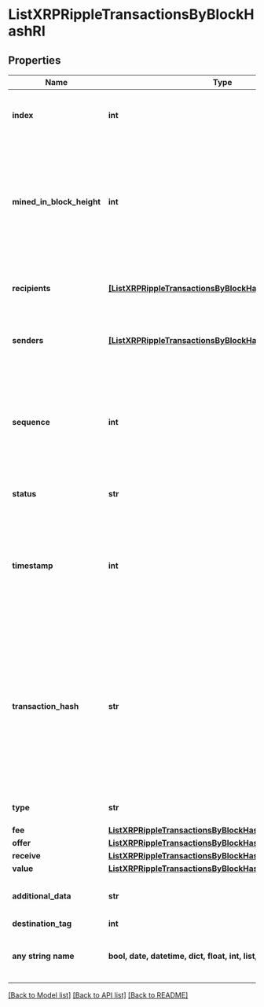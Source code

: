 # ListXRPRippleTransactionsByBlockHashRI


## Properties
Name | Type | Description | Notes
------------ | ------------- | ------------- | -------------
**index** | **int** | Represents the index position of the transaction in the specific block. | 
**mined_in_block_height** | **int** | Represents the hight of the block where this transaction was mined/confirmed for first time. The height is defined as the number of blocks in the blockchain preceding this specific block. | 
**recipients** | [**[ListXRPRippleTransactionsByBlockHashRIRecipientsInner]**](ListXRPRippleTransactionsByBlockHashRIRecipientsInner.md) | Represents an object of addresses that receive the transactions. | 
**senders** | [**[ListXRPRippleTransactionsByBlockHashRISendersInner]**](ListXRPRippleTransactionsByBlockHashRISendersInner.md) | Represents an object of addresses that provide the funds. | 
**sequence** | **int** | Defines the transaction input&#39;s sequence as an integer, which is is used when transactions are replaced with newer versions before LockTime. | 
**status** | **str** | Defines the status of the transaction. | 
**timestamp** | **int** | Defines the exact date/time in Unix Timestamp when this transaction was mined, confirmed or first seen in Mempool, if it is unconfirmed. | 
**transaction_hash** | **str** | Represents the same as &#x60;transactionId&#x60; for account-based protocols like Ethereum, while it could be different in UTXO-based protocols like Bitcoin. E.g., in UTXO-based protocols &#x60;hash&#x60; is different from &#x60;transactionId&#x60; for SegWit transactions. | 
**type** | **str** | Defines the type of the transaction. | 
**fee** | [**ListXRPRippleTransactionsByBlockHashRIFee**](ListXRPRippleTransactionsByBlockHashRIFee.md) |  | 
**offer** | [**ListXRPRippleTransactionsByBlockHashRIOffer**](ListXRPRippleTransactionsByBlockHashRIOffer.md) |  | 
**receive** | [**ListXRPRippleTransactionsByBlockHashRIReceive**](ListXRPRippleTransactionsByBlockHashRIReceive.md) |  | 
**value** | [**ListXRPRippleTransactionsByBlockHashRIValue**](ListXRPRippleTransactionsByBlockHashRIValue.md) |  | 
**additional_data** | **str** | Represents any additional data that may be needed. | [optional] 
**destination_tag** | **int** |  | [optional] 
**any string name** | **bool, date, datetime, dict, float, int, list, str, none_type** | any string name can be used but the value must be the correct type | [optional]

[[Back to Model list]](../README.md#documentation-for-models) [[Back to API list]](../README.md#documentation-for-api-endpoints) [[Back to README]](../README.md)


